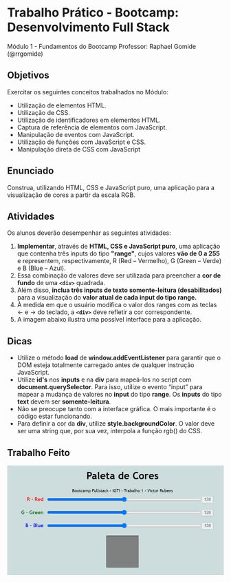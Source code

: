 # Trabalho Prático  - Bootcamp: Desenvolvimento Full Stack 
Módulo 1  - Fundamentos do Bootcamp
Professor: Raphael Gomide (@rrgomide)

## Objetivos 
Exercitar os seguintes conceitos trabalhados no Módulo:
 - Utilização de elementos HTML.
 - Utilização de CSS. 
 - Utilização de identificadores em elementos HTML.
 - Captura de referência de elementos com JavaScript.
 - Manipulação de eventos com JavaScript.
 - Utilização de funções com JavaScript e CSS.
 - Manipulação direta de CSS com JavaScript

## Enunciado
Construa, utilizando HTML, CSS e JavaScript puro, uma aplicação para a visualização de cores a partir da escala RGB.

## Atividades
Os alunos deverão desempenhar as seguintes atividades: 
1. **Implementar**, através de **HTML, CSS e JavaScript puro**, uma aplicação que contenha três inputs do tipo **"range"**, cujos valores **vão de 0 a 255** e representem, respectivamente, R (Red – Vermelho), G (Green – Verde) e B (Blue – Azul). 
2. Essa combinação de valores deve ser utilizada para preencher a **cor de fundo** de uma **`<div>`** quadrada.
3. Além disso, **inclua três inputs de texto somente-leitura (desabilitados)** para a visualização do **valor atual de cada input do tipo range.** 
4. À medida em que o usuário modifica o valor dos ranges com as teclas ← e → do teclado, a  **`<div>`** deve refletir a cor correspondente. 
5. A imagem abaixo ilustra uma possível interface para a aplicação.

## Dicas
 - Utilize o método **load** de **window.addEventListener** para garantir que o DOM esteja totalmente carregado antes de qualquer instrução JavaScript.
 - Utilize **id's** nos **inputs** e na **div** para mapeá-los no script com **document.querySelector**. Para isso, utilize o evento “input” para mapear a mudança de valores no **input** do tipo **range**. Os **inputs** do tipo **text** devem ser **somente-leitura**.
 - Não se preocupe tanto com a interface gráfica. O mais importante é o código estar funcionando.
 - Para definir a cor da **div**, utilize **style.backgroundColor**. O valor deve ser uma string que, por sua vez, interpola a função rgb() do CSS.

## Trabalho Feito
![Demo](demo_trabalho1.gif)